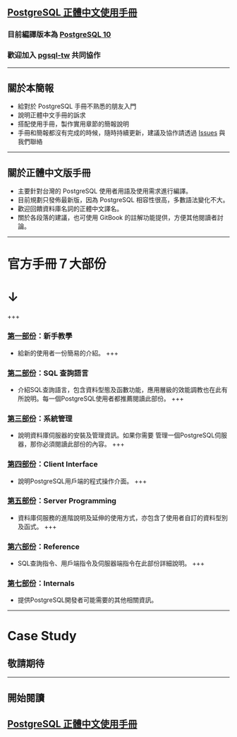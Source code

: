 ## [PostgreSQL 正體中文使用手冊](https://www.gitbook.com/book/pgsql-tw/postgresql-10/details)
### 目前編譯版本為 [PostgreSQL 10](https://www.postgresql.org/docs/10/static/index.html)
### 歡迎加入 [pgsql-tw](https://pgsql-tw.github.io/) 共同協作

---

## 關於本簡報
* 給對於 PostgreSQL 手冊不熟悉的朋友入門
* 說明正體中文手冊的訴求
* 搭配使用手冊，製作實用章節的簡報說明
* 手冊和簡報都沒有完成的時候，隨時持續更新，建議及協作請透過 [Issues](https://github.com/pgsql-tw/twpug-doc/issues) 與我們聯絡

---

## 關於正體中文版手冊
* 主要針對台灣的 PostgreSQL 使用者用語及使用需求進行編譯。
* 目前規劃只發佈最新版，因為 PostgreSQL 相容性很高，多數語法變化不大。
* 歡迎回饋資料庫名詞的正體中文譯名。
* 關於各段落的建議，也可使用 GitBook 的註解功能提供，方便其他閱讀者討論。

---

# 官方手冊７大部份
# ↓

+++
### [第一部份](https://pgsql-tw.gitbooks.io/postgresql-10/content/i-tutorial.html)：新手教學
* 給新的使用者一份簡易的介紹。
+++
### [第二部份](https://pgsql-tw.gitbooks.io/postgresql-10/content/ii-the-sql-language.html)：SQL 查詢語言
* 介紹SQL查詢語言，包含資料型態及函數功能，應用層級的效能調教也在此有所說明。每一個PostgreSQL使用者都推薦閱讀此部份。
+++
### [第三部份](https://pgsql-tw.gitbooks.io/postgresql-10/content/iii-server-administration.html)：系統管理
* 說明資料庫伺服器的安裝及管理資訊。如果你需要 管理一個PostgreSQL伺服器，那你必須閱讀此部份的內容。
+++
### [第四部份](https://pgsql-tw.gitbooks.io/postgresql-10/content/iv-client-interfaces.html)：Client Interface
* 說明PostgreSQL用戶端的程式操作介面。
+++
### [第五部份](https://pgsql-tw.gitbooks.io/postgresql-10/content/v-server-programming.html)：Server Programming
* 資料庫伺服務的進階說明及延伸的使用方式，亦包含了使用者自訂的資料型別及函式。
+++
### [第六部份](https://pgsql-tw.gitbooks.io/postgresql-10/content/v-server-programming.html)：Reference
* SQL查詢指令、用戶端指令及伺服器端指令在此部份詳細說明。
+++
### [第七部份](https://pgsql-tw.gitbooks.io/postgresql-10/content/v-server-programming.html)：Internals
* 提供PostgreSQL開發者可能需要的其他相關資訊。

---

# Case Study
## 敬請期待

---

## 開始閱讀
## [PostgreSQL 正體中文使用手冊](https://www.gitbook.com/book/pgsql-tw/postgresql-10/details)
